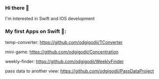 ### Hi there 👋
I'm interested in Swift and IOS development

### Му first Apps on Swift 📱:

temp-converter: https://github.com/odgigodji/TConverter

mini-game: https://github.com/odgigodji/Concentration

weekly-finder: https://github.com/odgigodji/WeeklyFinder

pass data to another view: https://github.com/odgigodji/PassDataProject

<!-- # Contacts
Telegram: https://t.me/odgigodji -->
<!-- Instagram: @nikitaevvv -->
